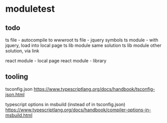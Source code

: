 # moduletest

## todo

ts file - autocompile to wwwroot
ts file - jquery symbols
ts module - with jquery, load into local page
ts lib module same solution
ts lib module other solution, via link

react module - local page
react module - library

## tooling

tsconfig.json
https://www.typescriptlang.org/docs/handbook/tsconfig-json.html

typescript options in msbuild (instead of in tsconfig.json)
https://www.typescriptlang.org/docs/handbook/compiler-options-in-msbuild.html







